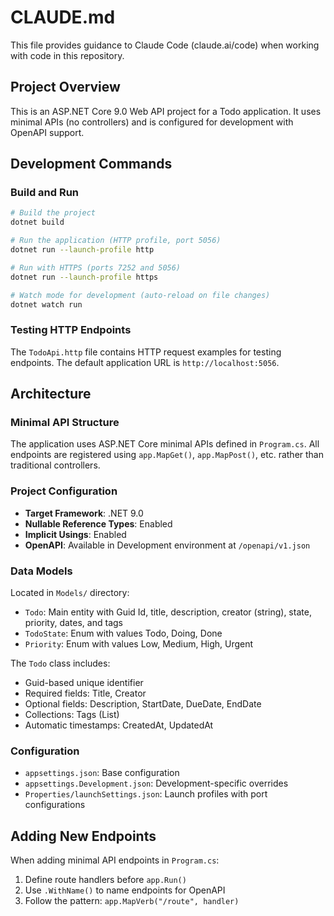 # CLAUDE.md

This file provides guidance to Claude Code (claude.ai/code) when working with code in this repository.

## Project Overview

This is an ASP.NET Core 9.0 Web API project for a Todo application. It uses minimal APIs (no controllers) and is configured for development with OpenAPI support.

## Development Commands

### Build and Run
```bash
# Build the project
dotnet build

# Run the application (HTTP profile, port 5056)
dotnet run --launch-profile http

# Run with HTTPS (ports 7252 and 5056)
dotnet run --launch-profile https

# Watch mode for development (auto-reload on file changes)
dotnet watch run
```

### Testing HTTP Endpoints
The `TodoApi.http` file contains HTTP request examples for testing endpoints. The default application URL is `http://localhost:5056`.

## Architecture

### Minimal API Structure
The application uses ASP.NET Core minimal APIs defined in `Program.cs`. All endpoints are registered using `app.MapGet()`, `app.MapPost()`, etc. rather than traditional controllers.

### Project Configuration
- **Target Framework**: .NET 9.0
- **Nullable Reference Types**: Enabled
- **Implicit Usings**: Enabled
- **OpenAPI**: Available in Development environment at `/openapi/v1.json`

### Data Models
Located in `Models/` directory:
- `Todo`: Main entity with Guid Id, title, description, creator (string), state, priority, dates, and tags
- `TodoState`: Enum with values Todo, Doing, Done
- `Priority`: Enum with values Low, Medium, High, Urgent

The `Todo` class includes:
- Guid-based unique identifier
- Required fields: Title, Creator
- Optional fields: Description, StartDate, DueDate, EndDate
- Collections: Tags (List<string>)
- Automatic timestamps: CreatedAt, UpdatedAt

### Configuration
- `appsettings.json`: Base configuration
- `appsettings.Development.json`: Development-specific overrides
- `Properties/launchSettings.json`: Launch profiles with port configurations

## Adding New Endpoints

When adding minimal API endpoints in `Program.cs`:
1. Define route handlers before `app.Run()`
2. Use `.WithName()` to name endpoints for OpenAPI
3. Follow the pattern: `app.MapVerb("/route", handler)`

